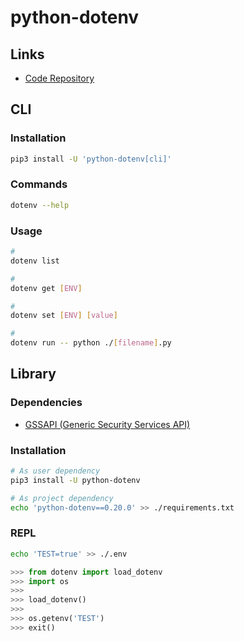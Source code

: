 # python-dotenv

## Links

- [Code Repository](https://github.com/theskumar/python-dotenv)

## CLI

### Installation

```sh
pip3 install -U 'python-dotenv[cli]'
```

### Commands

```sh
dotenv --help
```

### Usage

```sh
#
dotenv list

#
dotenv get [ENV]

#
dotenv set [ENV] [value]

#
dotenv run -- python ./[filename].py
```

## Library

### Dependencies

- [GSSAPI (Generic Security Services API)](/gssapi.md)

### Installation

```sh
# As user dependency
pip3 install -U python-dotenv

# As project dependency
echo 'python-dotenv==0.20.0' >> ./requirements.txt
```

### REPL

```sh
echo 'TEST=true' >> ./.env
```

```py
>>> from dotenv import load_dotenv
>>> import os
>>>
>>> load_dotenv()
>>>
>>> os.getenv('TEST')
>>> exit()
```
